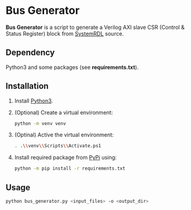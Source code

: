 # Bus Generator

**Bus Generator** is a script to generate a Verilog AXI slave CSR (Control & Status Register) block from [SystemRDL](https://www.accellera.org/downloads/standards/systemrdl) source.

## Dependency

Python3 and some packages (see **requirements.txt**).

## Installation

1. Install [Python3](https://www.python.org/downloads/).

2. (Optional) Create a virtual environment:

    ```bash
    python -m venv venv
    ```

3. (Optinal) Active the virtual environment:

    ```bash
    . .\\venv\\Scripts\\Activate.ps1
    ```

4. Install required package from [PyPi](https://pypi.org/) using:

    ```bash
    python -m pip install -r requirements.txt
    ```

## Usage

```bash
python bus_generator.py <input_files> -o <output_dir>
```
